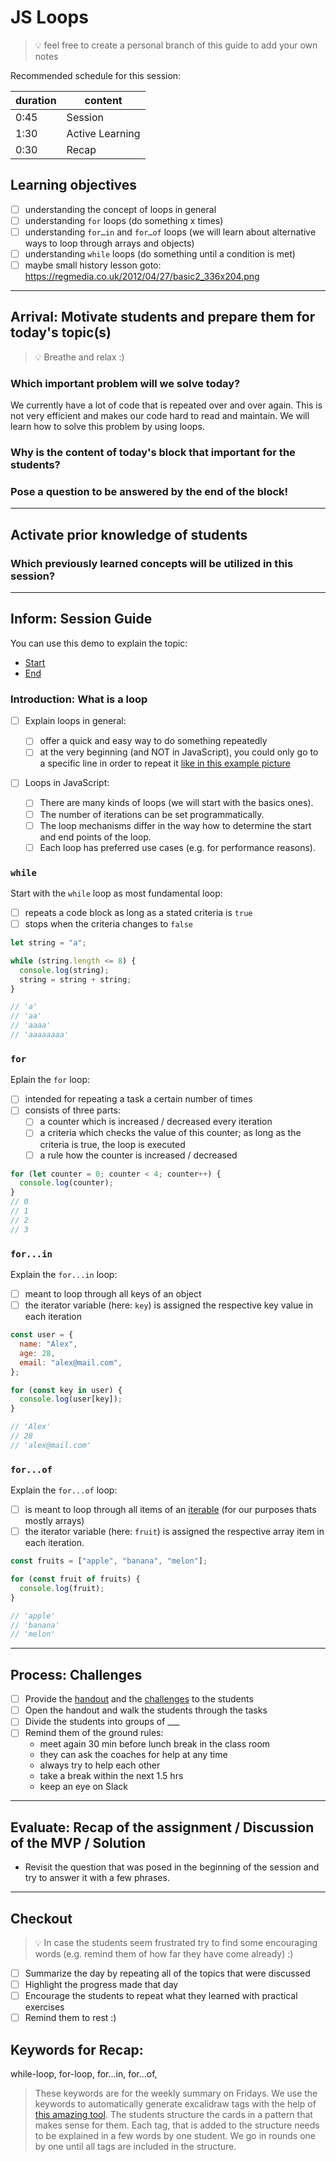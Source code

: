 # JS Loops

> 💡 feel free to create a personal branch of this guide to add your own notes

Recommended schedule for this session:

| duration | content         |
| -------- | --------------- |
| 0:45     | Session         |
| 1:30     | Active Learning |
| 0:30     | Recap           |

## Learning objectives

- [ ] understanding the concept of loops in general
- [ ] understanding `for` loops (do something x times)
- [ ] understanding `for…in` and `for…of` loops (we will learn about alternative ways to loop
      through arrays and objects)
- [ ] understanding `while` loops (do something until a condition is met)
- [ ] maybe small history lesson goto: https://regmedia.co.uk/2012/04/27/basic2_336x204.png

---

## Arrival: Motivate students and prepare them for today's topic(s)

> 💡 Breathe and relax :)

### Which important problem will we solve today?

We currently have a lot of code that is repeated over and over again. This is not very efficient and
makes our code hard to read and maintain. We will learn how to solve this problem by using loops.

### Why is the content of today's block that important for the students?

### Pose a question to be answered by the end of the block!

---

## Activate prior knowledge of students

### Which previously learned concepts will be utilized in this session?

---

## Inform: Session Guide

You can use this demo to explain the topic:

- [Start](https://codesandbox.io/s/github/neuefische/web-exercises/tree/main/sessions/js-loops/demo-start)
- [End](https://codesandbox.io/s/github/neuefische/web-exercises/tree/main/sessions/js-loops/demo-end)

### Introduction: What is a loop

- [ ] Explain loops in general:

  - [ ] offer a quick and easy way to do something repeatedly
  - [ ] at the very beginning (and NOT in JavaScript), you could only go to a specific line in order
        to repeat it
        [like in this example picture](https://regmedia.co.uk/2012/04/27/basic2_336x204.png)

- [ ] Loops in JavaScript:
  - [ ] There are many kinds of loops (we will start with the basics ones).
  - [ ] The number of iterations can be set programmatically.
  - [ ] The loop mechanisms differ in the way how to determine the start and end points of the loop.
  - [ ] Each loop has preferred use cases (e.g. for performance reasons).

### `while`

Start with the `while` loop as most fundamental loop:

- [ ] repeats a code block as long as a stated criteria is `true`
- [ ] stops when the criteria changes to `false`

```js
let string = "a";

while (string.length <= 8) {
  console.log(string);
  string = string + string;
}

// 'a'
// 'aa'
// 'aaaa'
// 'aaaaaaaa'
```

### `for`

Eplain the `for` loop:

- [ ] intended for repeating a task a certain number of times
- [ ] consists of three parts:
  - [ ] a counter which is increased / decreased every iteration
  - [ ] a criteria which checks the value of this counter; as long as the criteria is true, the loop
        is executed
  - [ ] a rule how the counter is increased / decreased

```js
for (let counter = 0; counter < 4; counter++) {
  console.log(counter);
}
// 0
// 1
// 2
// 3
```

### `for...in`

Explain the `for...in` loop:

- [ ] meant to loop through all keys of an object
- [ ] the iterator variable (here: `key`) is assigned the respective key value in each iteration

```js
const user = {
  name: "Alex",
  age: 28,
  email: "alex@mail.com",
};

for (const key in user) {
  console.log(user[key]);
}

// 'Alex'
// 28
// 'alex@mail.com'
```

### `for...of`

Explain the `for...of` loop:

- [ ] is meant to loop through all items of an
      [iterable](https://developer.mozilla.org/en-US/docs/Web/JavaScript/Reference/Iteration_protocols#the_iterable_protocol)
      (for our purposes thats mostly arrays)
- [ ] the iterator variable (here: `fruit`) is assigned the respective array item in each iteration.

```js
const fruits = ["apple", "banana", "melon"];

for (const fruit of fruits) {
  console.log(fruit);
}

// 'apple'
// 'banana'
// 'melon'
```

---

## Process: Challenges

- [ ] Provide the [handout](js-loops.md) and the [challenges](challenges-js-loops.md) to the
      students
- [ ] Open the handout and walk the students through the tasks
- [ ] Divide the students into groups of \_\_\_
- [ ] Remind them of the ground rules:
  - meet again 30 min before lunch break in the class room
  - they can ask the coaches for help at any time
  - always try to help each other
  - take a break within the next 1.5 hrs
  - keep an eye on Slack

---

## Evaluate: Recap of the assignment / Discussion of the MVP / Solution

- Revisit the question that was posed in the beginning of the session and try to answer it with a
  few phrases.

---

## Checkout

> 💡 In case the students seem frustrated try to find some encouraging words (e.g. remind them of
> how far they have come already) :)

- [ ] Summarize the day by repeating all of the topics that were discussed
- [ ] Highlight the progress made that day
- [ ] Encourage the students to repeat what they learned with practical exercises
- [ ] Remind them to rest :)

## Keywords for Recap:

while-loop, for-loop, for...in, for...of,

> These keywords are for the weekly summary on Fridays. We use the keywords to automatically
> generate excalidraw tags with the help of
> [this amazing tool](https://github.com/F-Kirchhoff/tag-cloud-generator). The students structure
> the cards in a pattern that makes sense for them. Each tag, that is added to the structure needs
> to be explained in a few words by one student. We go in rounds one by one until all tags are
> included in the structure.
